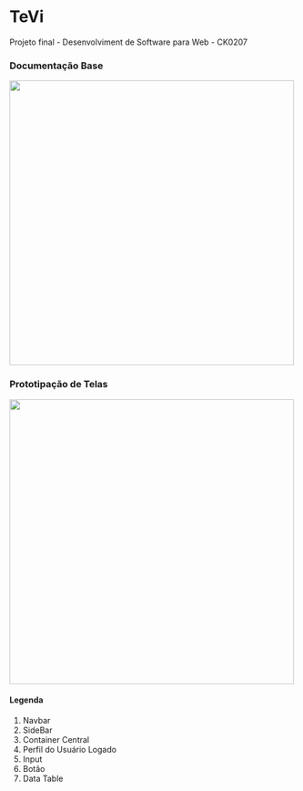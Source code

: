 # TeVi
Projeto final - Desenvolviment de Software para Web - CK0207

### Documentação Base
<img ref='Dev Software Web - Diagramação Base-4' src="https://github.com/Dev-Software-Para-Web-CK0207/.github/assets/38088170/524199dc-0d97-43e6-aa82-5348f010461a" width="500"/>

### Prototipação de Telas
<img ref='Dev Software Web - TeVi protótipo de telas-3' src="https://github.com/Dev-Software-Para-Web-CK0207/.github/assets/38088170/1448ea49-3613-45a2-8d60-0b3b05f2f432" width="500"/>

#### Legenda
1. Navbar
2. SideBar
3. Container Central
4. Perfil do Usuário Logado
5. Input
6. Botão
7. Data Table
